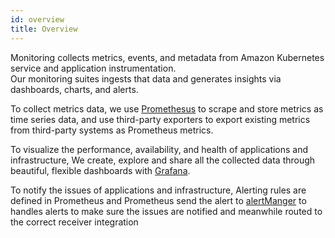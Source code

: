 ```yaml
---
id: overview
title: Overview
---
```


Monitoring collects metrics, events, and metadata from Amazon Kubernetes service and application instrumentation.  
Our monitoring suites ingests that data and generates insights via dashboards, charts, and alerts. 

To collect metrics data, we use [Promethesus](https://prometheus.io/) to scrape and store metrics as time series data, and use third-party exporters to export existing metrics from third-party systems as Prometheus metrics.

To visualize the performance, availability, and health of applications and infrastructure, We create, explore and share all the collected data through beautiful, flexible dashboards with [Grafana](https://grafana.com/grafana/).

To notify the issues of applications and infrastructure, Alerting rules are defined in Prometheus and Prometheus send the alert to [alertManger](https://prometheus.io/docs/alerting/latest/alertmanager/) to handles alerts to make sure the issues are notified and meanwhile routed to the correct receiver integration